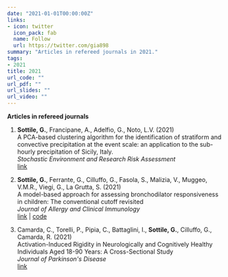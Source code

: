 ```yaml
---
date: "2021-01-01T00:00:00Z"
links:
- icon: twitter
  icon_pack: fab
  name: Follow
  url: https://twitter.com/gia898
summary: "Articles in refereed journals in 2021."
tags:
- 2021
title: 2021
url_code: ""
url_pdf: ""
url_slides: ""
url_video: ""
---
```


**Articles in refereed journals**   
1. **Sottile, G.**, Francipane, A., Adelfio, G., Noto, L.V. (2021)   
A PCA-based clustering algorithm for the identification of stratiform and convective precipitation at the event scale: an application to the sub-hourly precipitation of Sicily, Italy.    
*Stochastic Environment and Research Risk Assessment*   
[link](https://doi.org/10.1007/s00477-021-02028-7)   

1. **Sottile, G.**, Ferrante, G., Cilluffo, G., Fasola, S., Malizia, V., Muggeo, V.M.R., Viegi, G., La Grutta, S. (2021)    
A model-based approach for assessing bronchodilator responsiveness in children: The conventional cutoff revisited    
*Journal of Allergy and Clinical Immunology*      
[link](https://www.jacionline.org/article/S0091-6749(20)31104-0/fulltext) | [code](https://gianlucasottile.shinyapps.io/DynNomapp/)

1. Camarda, C., Torelli, P., Pipia, C., Battaglini, I., **Sottile, G.**, Cilluffo, G., Camarda, R. (2021)    
Activation-Induced Rigidity in Neurologically and Cognitively Healthy Individuals Aged 18-90 Years: A Cross-Sectional Study   
*Journal of Parkinson's Disease*    
[link](https://content.iospress.com/articles/journal-of-parkinsons-disease/jpd202488)   
